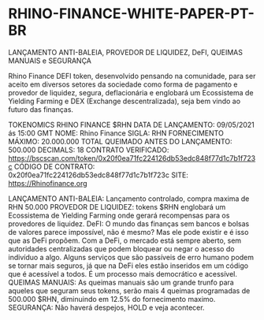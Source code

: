 # RHINO-FINANCE-WHITE-PAPER-PT-BR
LANÇAMENTO ANTI-BALEIA, PROVEDOR DE LIQUIDEZ, DeFI, QUEIMAS MANUAIS e SEGURANÇA

Rhino Finance DEFI token, desenvolvido pensando na comunidade, para ser aceito em diversos setores da sociedade como forma de pagamento e provedor de liquidez, segura, deflacionária e englobará um Ecossistema de Yielding Farming e DEX (Exchange descentralizada), seja bem vindo ao futuro das finanças.

TOKENOMICS RHINO FINANCE  $RHN
DATA DE LANÇAMENTO: 09/05/2021 ás 15:00 GMT
NOME: Rhino Finance
SIGLA: RHN
FORNECIMENTO MÁXIMO: 20.000.000
TOTAL QUEIMADO ANTES DO LANÇAMENTO: 500.000
DECIMALS: 18
CONTRATO VERIFICADO: https://bscscan.com/token/0x20f0ea71fc224126db53edc848f77d1c7b1f723c
CÓDIGO DE CONTRATO: 0x20f0ea71fc224126db53edc848f77d1c7b1f723c
SITE: https://Rhinofinance.org

LANÇAMENTO ANTI-BALEIA: Lançamento controlado, compra maxima de RHN 50.000 
PROVEDOR DE LIQUIDEZ: tokens $RHN englobará um Ecossistema de Yielding Farming onde gerará recompensas para os provedores de liquidez.
DeFI: O mundo das finanças sem bancos e bolsas de valores parece impossível, não é mesmo? Mas ele pode existir e é isso que as DeFi propõem. Com a DeFi, o mercado está sempre aberto, sem autoridades centralizadas que podem bloquear ou negar o acesso do indivíduo a algo.
Alguns serviços que são passíveis de erro humano podem se tornar mais seguros, já que na DeFi eles estão inseridos em um código que é acessível a todos. É um processo mais democrático e acessível.
QUEIMAS MANUAIS: As queimas manuais são um grande trunfo para aqueles que seguram seus tokens, serão mais 4 queimas programadas de 500.000 $RHN, diminuindo em 12.5% do fornecimento maximo.
SEGURANÇA: Não haverá despejos, HOLD e veja acontecer.
